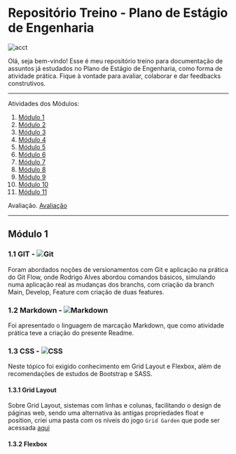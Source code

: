 # Repositório Treino - Plano de Estágio de Engenharia


![acct](https://user-images.githubusercontent.com/90471567/174658900-15958b2d-cc28-4ef3-b91a-638998c6b418.png)


Olá, seja bem-vindo! Esse é meu repositório treino para documentação de assuntos já estudados no Plano de Estágio de Engenharia, como forma de atividade prática. Fique à vontade para avaliar, colaborar e dar feedbacks construtivos. 


*******
Atividades dos Módulos:
 1. [Módulo 1](#Modulo1)
 2. [Módulo 2](#Modulo2)
 3. [Módulo 3](#Modulo3)
 4. [Módulo 4](#Modulo4)
 5. [Módulo 5](#Modulo5)
 6. [Módulo 6](#Modulo6)
 7. [Módulo 7](#Modulo7)
 8. [Módulo 8](#Modulo8)
 9. [Módulo 9](#Modulo9)
 10. [Módulo 10](#Modulo10)
 11. [Módulo 11](#Modulo11)
 
 Avaliação. [Avaliação](#avaliacao)

*******


<div id='modulo1'/>

## Módulo 1

### 1.1 GIT - ![Git](https://img.shields.io/badge/GIT-E44C30?style=for-the-badge&logo=git&logoColor=white)
Foram abordados noções de versionamentos com Git e aplicação na prática do Git Flow, onde Rodrigo Alves abordou comandos básicos, simulando numa aplicação real as mudanças dos branchs, com criação da branch Main, Develop, Feature com criação de duas features.

### 1.2 Markdown - ![Markdown](https://img.shields.io/badge/Markdown-000000?style=for-the-badge&logo=markdown&logoColor=white)
Foi apresentado o linguagem de marcação Markdown, que como atividade prática teve a criação do presente Readme.

### 1.3 CSS - ![CSS](https://img.shields.io/badge/CSS3-1572B6?style=for-the-badge&logo=css3&logoColor=white)
Neste tópico foi exigido conhecimento em Grid Layout e Flexbox, além de recomendações de estudos de Bootstrap e SASS.

#### 1.3.1 Grid Layout 
Sobre Grid Layout, sistemas com linhas e colunas, facilitando o design de páginas web, sendo uma alternativa às antigas propriedades float e position, criei uma pasta com os níveis do jogo `Grid Garden` que pode ser acessada [aqui](https://github.com/MichelangeloCali/repositorio-treino-classroom-acct/tree/main/Modulo-1/CSS-Grid-exercicios)

#### 1.3.2 Flexbox










